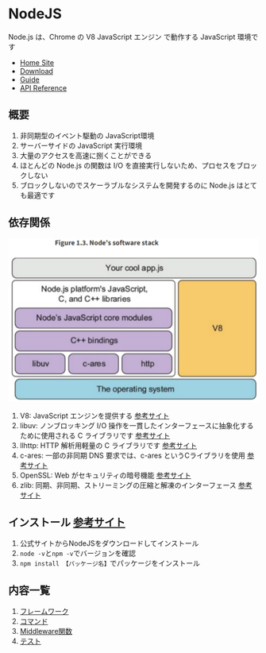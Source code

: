 # NodeJS
Node.js は、Chrome の V8 JavaScript エンジン で動作する JavaScript 環境です
* [Home Site](https://nodejs.org/ja/about/)
* [Download](https://nodejs.org/ja/download/)
* [Guide](https://nodejs.org/ja/docs/guides/)
* [API Reference](https://nodejs.org/ja/docs/)

## 概要
1. 非同期型のイベント駆動の JavaScript環境
1. サーバーサイドの JavaScript 実行環境
1. 大量のアクセスを高速に捌くことができる
1. ほとんどの Node.js の関数は I/O を直接実行しないため、プロセスをブロックしない
1. ブロックしないのでスケーラブルなシステムを開発するのに Node.js はとても最適です

## 依存関係

   ![alt text](https://github.com/kohougen/Language/blob/main/1_NodeJS/Pictures/Software_Stack.PNG)

1. V8: JavaScript エンジンを提供する [参考サイト](https://v8.dev/docs)
1. libuv: ノンブロッキング I/O 操作を一貫したインターフェースに抽象化するために使用される C ライブラリです [参考サイト](http://docs.libuv.org/en/v1.x/)
1. llhttp: HTTP 解析用軽量の C ライブラリです [参考サイト](https://github.com/nodejs/llhttp)
1. c-ares: 一部の非同期 DNS 要求では、c-ares というCライブラリを使用 [参考サイト](https://c-ares.haxx.se/docs.html)
1. OpenSSL:  Web がセキュリティの暗号機能 [参考サイト](https://www.openssl.org/)
1. zlib: 同期、非同期、ストリーミングの圧縮と解凍のインターフェース [参考サイト](https://www.zlib.net/manual.html)

## インストール [参考サイト](https://www.sejuku.net/blog/82322)
1. 公式サイトからNodeJSをダウンロードしてインストール
1. `node -v`と`npm -v`でバージョンを確認
1. `npm install 【パッケージ名】`でパッケージをインストール

## 内容一覧
1. [フレームワーク](https://github.com/kohougen/Language/tree/main/1_NodeJS/1_Framework)
1. [コマンド](https://github.com/kohougen/Language/tree/main/1_NodeJS/2_Command)
1. [Middleware関数](https://github.com/kohougen/Language/tree/main/1_NodeJS/3_Middleware)
1. [テスト](https://github.com/kohougen/Language/tree/main/1_NodeJS/4_Test)